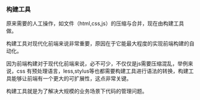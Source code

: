 ### 构建工具
原来需要的人工操作，如文件（html,css,js）的压缩与合并，现在由构建工具做。

构建工具对现代化前端来说非常重要，原因在于它能最大程度的实现前端构建的自动化。

因为前端构建对于现代化前端来说，必不可少，不仅仅是js需要压缩混乱，举例来说，css 有预处理语言，less,stylus等也都需要构建工具进行语法的转换，构建工具能够让前端有一个更大的可扩展性，这点非常关键。

构建工具就是为了解决大规模的业务场景下代码的管理问题。
